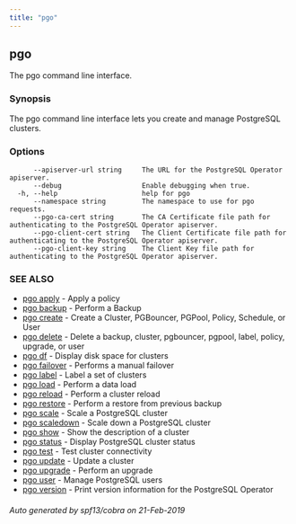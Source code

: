 ```yaml
---
title: "pgo"
---
```

## pgo

The pgo command line interface.

### Synopsis

The pgo command line interface lets you create and manage PostgreSQL clusters.

### Options

```
      --apiserver-url string     The URL for the PostgreSQL Operator apiserver.
      --debug                    Enable debugging when true.
  -h, --help                     help for pgo
      --namespace string         The namespace to use for pgo requests.
      --pgo-ca-cert string       The CA Certificate file path for authenticating to the PostgreSQL Operator apiserver.
      --pgo-client-cert string   The Client Certificate file path for authenticating to the PostgreSQL Operator apiserver.
      --pgo-client-key string    The Client Key file path for authenticating to the PostgreSQL Operator apiserver.
```

### SEE ALSO

* [pgo apply](/commands/pgo_apply/)	 - Apply a policy
* [pgo backup](/commands/pgo_backup/)	 - Perform a Backup
* [pgo create](/commands/pgo_create/)	 - Create a Cluster, PGBouncer, PGPool, Policy, Schedule, or User
* [pgo delete](/commands/pgo_delete/)	 - Delete a backup, cluster, pgbouncer, pgpool, label, policy, upgrade, or user
* [pgo df](/commands/pgo_df/)	 - Display disk space for clusters
* [pgo failover](/commands/pgo_failover/)	 - Performs a manual failover
* [pgo label](/commands/pgo_label/)	 - Label a set of clusters
* [pgo load](/commands/pgo_load/)	 - Perform a data load
* [pgo reload](/commands/pgo_reload/)	 - Perform a cluster reload
* [pgo restore](/commands/pgo_restore/)	 - Perform a restore from previous backup
* [pgo scale](/commands/pgo_scale/)	 - Scale a PostgreSQL cluster
* [pgo scaledown](/commands/pgo_scaledown/)	 - Scale down a PostgreSQL cluster
* [pgo show](/commands/pgo_show/)	 - Show the description of a cluster
* [pgo status](/commands/pgo_status/)	 - Display PostgreSQL cluster status
* [pgo test](/commands/pgo_test/)	 - Test cluster connectivity
* [pgo update](/commands/pgo_update/)	 - Update a cluster
* [pgo upgrade](/commands/pgo_upgrade/)	 - Perform an upgrade
* [pgo user](/commands/pgo_user/)	 - Manage PostgreSQL users
* [pgo version](/commands/pgo_version/)	 - Print version information for the PostgreSQL Operator

###### Auto generated by spf13/cobra on 21-Feb-2019
